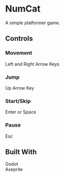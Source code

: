 # NumCat
A simple platformer game.

## Controls
### Movement
Left and Right Arrow Keys  
### Jump
Up Arrow Key  
### Start/Skip
Enter or Space  
### Pause
Esc  

## Built With
Godot  
Aseprite  
